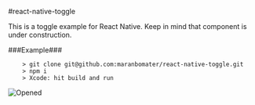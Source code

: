 #react-native-toggle

This is a toggle example for React Native. Keep in mind that component is under construction.

###Example###

```
	> git clone git@github.com:maranbomater/react-native-toggle.git
	> npm i
	> Xcode: hit build and run

```
![Opened](screenshots/src/opened.png "Opened list")
